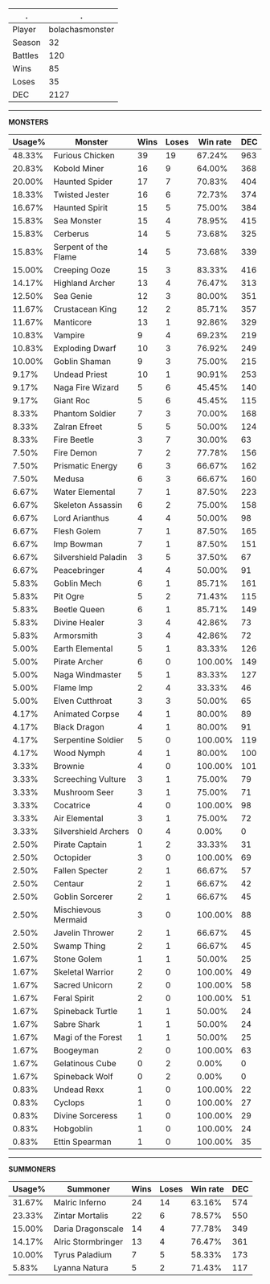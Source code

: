 .|.
|-|-
Player|bolachasmonster
Season|32
Battles|120
Wins|85
Loses|35
DEC|2127

---
**MONSTERS**

Usage%|Monster|Wins|Loses|Win rate|DEC|
-|-|-|-|-|-|
48.33%|Furious Chicken|39|19|67.24%|963|
20.83%|Kobold Miner|16|9|64.00%|368|
20.00%|Haunted Spider|17|7|70.83%|404|
18.33%|Twisted Jester|16|6|72.73%|374|
16.67%|Haunted Spirit|15|5|75.00%|384|
15.83%|Sea Monster|15|4|78.95%|415|
15.83%|Cerberus|14|5|73.68%|325|
15.83%|Serpent of the Flame|14|5|73.68%|339|
15.00%|Creeping Ooze|15|3|83.33%|416|
14.17%|Highland Archer|13|4|76.47%|313|
12.50%|Sea Genie|12|3|80.00%|351|
11.67%|Crustacean King|12|2|85.71%|357|
11.67%|Manticore|13|1|92.86%|329|
10.83%|Vampire|9|4|69.23%|219|
10.83%|Exploding Dwarf|10|3|76.92%|249|
10.00%|Goblin Shaman|9|3|75.00%|215|
9.17%|Undead Priest|10|1|90.91%|253|
9.17%|Naga Fire Wizard|5|6|45.45%|140|
9.17%|Giant Roc|5|6|45.45%|115|
8.33%|Phantom Soldier|7|3|70.00%|168|
8.33%|Zalran Efreet|5|5|50.00%|124|
8.33%|Fire Beetle|3|7|30.00%|63|
7.50%|Fire Demon|7|2|77.78%|156|
7.50%|Prismatic Energy|6|3|66.67%|162|
7.50%|Medusa|6|3|66.67%|160|
6.67%|Water Elemental|7|1|87.50%|223|
6.67%|Skeleton Assassin|6|2|75.00%|158|
6.67%|Lord Arianthus|4|4|50.00%|98|
6.67%|Flesh Golem|7|1|87.50%|165|
6.67%|Imp Bowman|7|1|87.50%|151|
6.67%|Silvershield Paladin|3|5|37.50%|67|
6.67%|Peacebringer|4|4|50.00%|91|
5.83%|Goblin Mech|6|1|85.71%|161|
5.83%|Pit Ogre|5|2|71.43%|115|
5.83%|Beetle Queen|6|1|85.71%|149|
5.83%|Divine Healer|3|4|42.86%|73|
5.83%|Armorsmith|3|4|42.86%|72|
5.00%|Earth Elemental|5|1|83.33%|126|
5.00%|Pirate Archer|6|0|100.00%|149|
5.00%|Naga Windmaster|5|1|83.33%|127|
5.00%|Flame Imp|2|4|33.33%|46|
5.00%|Elven Cutthroat|3|3|50.00%|65|
4.17%|Animated Corpse|4|1|80.00%|89|
4.17%|Black Dragon|4|1|80.00%|91|
4.17%|Serpentine Soldier|5|0|100.00%|119|
4.17%|Wood Nymph|4|1|80.00%|100|
3.33%|Brownie|4|0|100.00%|101|
3.33%|Screeching Vulture|3|1|75.00%|79|
3.33%|Mushroom Seer|3|1|75.00%|71|
3.33%|Cocatrice|4|0|100.00%|98|
3.33%|Air Elemental|3|1|75.00%|72|
3.33%|Silvershield Archers|0|4|0.00%|0|
2.50%|Pirate Captain|1|2|33.33%|31|
2.50%|Octopider|3|0|100.00%|69|
2.50%|Fallen Specter|2|1|66.67%|57|
2.50%|Centaur|2|1|66.67%|42|
2.50%|Goblin Sorcerer|2|1|66.67%|45|
2.50%|Mischievous Mermaid|3|0|100.00%|88|
2.50%|Javelin Thrower|2|1|66.67%|45|
2.50%|Swamp Thing|2|1|66.67%|45|
1.67%|Stone Golem|1|1|50.00%|25|
1.67%|Skeletal Warrior|2|0|100.00%|49|
1.67%|Sacred Unicorn|2|0|100.00%|58|
1.67%|Feral Spirit|2|0|100.00%|51|
1.67%|Spineback Turtle|1|1|50.00%|24|
1.67%|Sabre Shark|1|1|50.00%|24|
1.67%|Magi of the Forest|1|1|50.00%|25|
1.67%|Boogeyman|2|0|100.00%|63|
1.67%|Gelatinous Cube|0|2|0.00%|0|
1.67%|Spineback Wolf|0|2|0.00%|0|
0.83%|Undead Rexx|1|0|100.00%|22|
0.83%|Cyclops|1|0|100.00%|27|
0.83%|Divine Sorceress|1|0|100.00%|29|
0.83%|Hobgoblin|1|0|100.00%|24|
0.83%|Ettin Spearman|1|0|100.00%|35|

---
**SUMMONERS**

Usage%|Summoner|Wins|Loses|Win rate|DEC|
-|-|-|-|-|-|
31.67%|Malric Inferno|24|14|63.16%|574|
23.33%|Zintar Mortalis|22|6|78.57%|550|
15.00%|Daria Dragonscale|14|4|77.78%|349|
14.17%|Alric Stormbringer|13|4|76.47%|361|
10.00%|Tyrus Paladium|7|5|58.33%|173|
5.83%|Lyanna Natura|5|2|71.43%|117|
